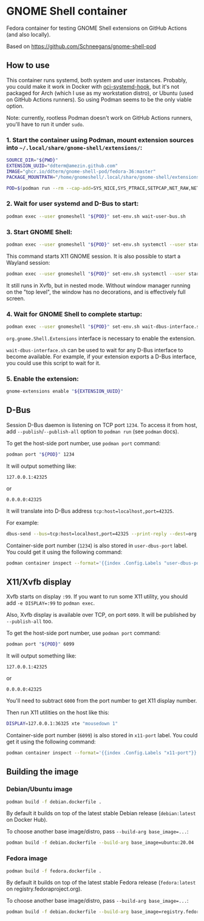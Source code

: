 # GNOME Shell container

Fedora container for testing GNOME Shell extensions on GitHub Actions (and also
locally).

Based on https://github.com/Schneegans/gnome-shell-pod

## How to use

This container runs systemd, both system and user instances. Probably, you
could make it work in Docker with [oci-systemd-hook], but it's not packaged
for Arch (which I use as my workstation distro), or Ubuntu (used on GitHub
Actions runners). So using Podman seems to be the only viable option.

[oci-systemd-hook]: https://github.com/projectatomic/oci-systemd-hook

Note: currently, rootless Podman doesn't work on GitHub Actions runners,
you'll have to run it under `sudo`.

### 1. Start the container using Podman, mount extension sources into `~/.local/share/gnome-shell/extensions/`:

```sh
SOURCE_DIR="${PWD}"
EXTENSION_UUID="ddterm@amezin.github.com"
IMAGE="ghcr.io/ddterm/gnome-shell-pod/fedora-36:master"
PACKAGE_MOUNTPATH="/home/gnomeshell/.local/share/gnome-shell/extensions/${EXTENSION_UUID}"

POD=$(podman run --rm --cap-add=SYS_NICE,SYS_PTRACE,SETPCAP,NET_RAW,NET_BIND_SERVICE,DAC_READ_SEARCH,IPC_LOCK -v "${SOURCE_DIR}:${PACKAGE_MOUNTPATH}:ro" -td "${IMAGE}")
```

### 2. Wait for user systemd and D-Bus to start:

```sh
podman exec --user gnomeshell "${POD}" set-env.sh wait-user-bus.sh
```

### 3. Start GNOME Shell:

```sh
podman exec --user gnomeshell "${POD}" set-env.sh systemctl --user start "gnome-xsession@:99"
```

This command starts X11 GNOME session. It is also possible to start a Wayland
session:

```sh
podman exec --user gnomeshell "${POD}" set-env.sh systemctl --user start "gnome-wayland-nested@:99"
```

It still runs in Xvfb, but in nested mode. Without window manager running on
the "top level", the window has no decorations, and is effectively full screen.

### 4. Wait for GNOME Shell to complete startup:

```sh
podman exec --user gnomeshell "${POD}" set-env.sh wait-dbus-interface.sh -d org.gnome.Shell -o /org/gnome/Shell -i org.gnome.Shell.Extensions
```

`org.gnome.Shell.Extensions` interface is necessary to enable the extension.

`wait-dbus-interface.sh` can be used to wait for any D-Bus interface to become
available. For example, if your extension exports a D-Bus interface, you could
use this script to wait for it.

### 5. Enable the extension:

```sh
gnome-extensions enable "${EXTENSION_UUID}"
```

## D-Bus

Session D-Bus daemon is listening on TCP port `1234`. To access it from host,
add `--publish`/`--publish-all` option to `podman run` (see `podman` docs).

To get the host-side port number, use `podman port` command:

```sh
podman port "${POD}" 1234
```

It will output something like:

```
127.0.0.1:42325
```

or

```
0.0.0.0:42325
```

It will translate into D-Bus address `tcp:host=localhost,port=42325`.

For example:

```sh
dbus-send --bus=tcp:host=localhost,port=42325 --print-reply --dest=org.freedesktop.DBus /org/freedesktop/DBus org.freedesktop.DBus.Peer.Ping
```

Container-side port number (`1234`) is also stored in `user-dbus-port` label.
You could get it using the following command:

```sh
podman container inspect --format='{{index .Config.Labels "user-dbus-port"}}'
```

## X11/Xvfb display

Xvfb starts on display `:99`. If you want to run some X11 utility, you should
add `-e DISPLAY=:99` to `podman exec`.

Also, Xvfb display is available over TCP, on port `6099`. It will be published
by `--publish-all` too.

To get the host-side port number, use `podman port` command:

```sh
podman port "${POD}" 6099
```

It will output something like:

```
127.0.0.1:42325
```

or

```
0.0.0.0:42325
```

You'll need to subtract `6000` from the port number to get X11 display number.

Then run X11 utilities on the host like this:

```sh
DISPLAY=127.0.0.1:36325 xte "mousedown 1"
```

Container-side port number (`6099`) is also stored in `x11-port` label. You
could get it using the following command:

```sh
podman container inspect --format='{{index .Config.Labels "x11-port"}}'
```

## Building the image

### Debian/Ubuntu image

```sh
podman build -f debian.dockerfile .
```

By default it builds on top of the latest stable Debian release (`debian:latest` on Docker Hub).

To choose another base image/distro, pass `--build-arg base_image=...`:

```sh
podman build -f debian.dockerfile --build-arg base_image=ubuntu:20.04 .
```

### Fedora image

```sh
podman build -f fedora.dockerfile .
```

By default it builds on top of the latest stable Fedora release (`fedora:latest` on registry.fedoraproject.org).

To choose another base image/distro, pass `--build-arg base_image=...`:

```sh
podman build -f debian.dockerfile --build-arg base_image=registry.fedoraproject.org/fedora:34 .
```
